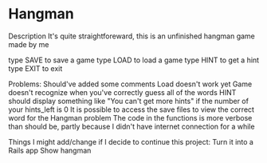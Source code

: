 # Hangman
Description
It's quite straightforeward, this is an unfinished hangman game made by me

type SAVE to save a game
type LOAD to load a game
type HINT to get a hint
type EXIT to exit

Problems:
  Should've added some comments
  Load doesn't work yet
  Game doesn't recognize when you've correctly guess all of the words
  HINT should display something like "You can't get more hints" if the number of your hints_left is 0
  It is possible to access the save files to view the correct word for the Hangman problem
  The code in the functions is more verbose than should be, partly because I didn't have internet connection for a while
  
Things I might add/change if I decide to continue this project:
  Turn it into a Rails app
  Show hangman
  
